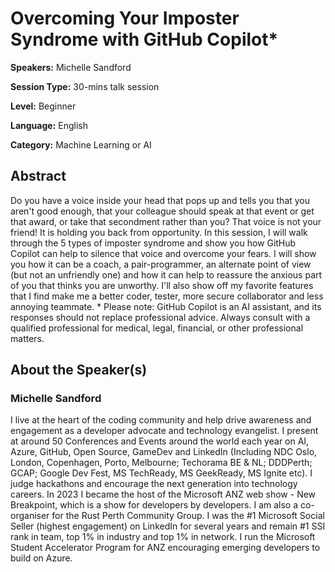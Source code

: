 # Overcoming Your Imposter Syndrome with GitHub Copilot*

**Speakers:** Michelle Sandford

**Session Type:** 30-mins talk session

**Level:** Beginner

**Language:** English

**Category:** Machine Learning or AI

## Abstract

Do you have a voice inside your head that pops up and tells you that you aren't good enough, that your colleague should speak at that event or get that award, or take that secondment rather than you? That voice is not your friend! It is holding you back from opportunity. In this session, I will walk through the 5 types of imposter syndrome and show you how GitHub Copilot can help to silence that voice and overcome your fears. I will show you how it can be a coach, a pair-programmer, an alternate point of view (but not an unfriendly one) and how it can help to reassure the anxious part of you that thinks you are unworthy. I'll also show off my favorite features that I find make me a better coder, tester, more secure collaborator and less annoying teammate. * Please note: GitHub Copilot is an AI assistant, and its responses should not replace professional advice. Always consult with a qualified professional for medical, legal, financial, or other professional matters.


## About the Speaker(s)

### Michelle Sandford

I live at the heart of the coding community and help drive awareness and engagement as a developer advocate and technology evangelist. I present at around 50 Conferences and Events around the world each year on AI, Azure, GitHub, Open Source, GameDev and LinkedIn (Including NDC Oslo, London, Copenhagen, Porto, Melbourne; Techorama BE & NL; DDDPerth; GCAP; Google Dev Fest, MS TechReady, MS GeekReady, MS Ignite etc). I judge hackathons and encourage the next generation into technology careers. In 2023 I became the host of the Microsoft ANZ web show - New Breakpoint, which is a show for developers by developers. I am also a co-organiser for the Rust Perth Community Group. I was the #1 Microsoft Social Seller (highest engagement) on LinkedIn for several years and remain #1 SSI rank in team, top 1% in industry and top 1% in network. I run the Microsoft Student Accelerator Program for ANZ encouraging emerging developers to build on Azure.